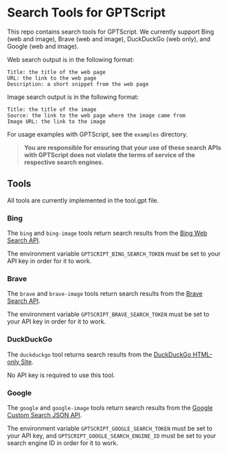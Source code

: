 # Search Tools for GPTScript

This repo contains search tools for GPTScript. We currently support Bing (web and image), Brave (web and image), DuckDuckGo (web only), and Google (web and image).

Web search output is in the following format:

```
Title: the title of the web page
URL: the link to the web page
Description: a short snippet from the web page
```

Image search output is in the following format:

```
Title: the title of the image
Source: the link to the web page where the image came from
Image URL: the link to the image
```

For usage examples with GPTScript, see the `examples` directory.

> **You are responsible for ensuring that your use of these search APIs with GPTScript does not violate the terms of service of the respective search engines.**

## Tools

All tools are currently implemented in the tool.gpt file.

### Bing

The `bing` and `bing-image` tools return search results from the [Bing Web Search API](https://www.microsoft.com/en-us/bing/apis/bing-web-search-api).

The environment variable `GPTSCRIPT_BING_SEARCH_TOKEN` must be set to your API key in order for it to work.

### Brave

The `brave` and `brave-image` tools return search results from the [Brave Search API](https://brave.com/search/api/).

The environment variable `GPTSCRIPT_BRAVE_SEARCH_TOKEN` must be set to your API key in order for it to work.

### DuckDuckGo

The `duckduckgo` tool returns search results from the [DuckDuckGo HTML-only Site](https://html.duckduckgo.com).

No API key is required to use this tool.

### Google

The `google` and `google-image` tools return search results from the [Google Custom Search JSON API](https://developers.google.com/custom-search/v1/overview).

The environment variable `GPTSCRIPT_GOOGLE_SEARCH_TOKEN` must be set to your API key, and `GPTSCRIPT_GOOGLE_SEARCH_ENGINE_ID` must be set to your search engine ID in order for it to work.
